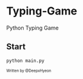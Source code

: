 # Typing-Game  
Python Typing Game     
   
## Start   
   
```python3
python main.py
```   
   
   
   
<sub><sup>Written by </sup><sup>@DeepxHyeon</sup></sub>    
